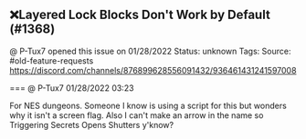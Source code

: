 ## ❌Layered Lock Blocks Don't Work by Default (#1368)
@ P-Tux7 opened this issue on 01/28/2022
Status: unknown
Tags: 
Source: #old-feature-requests https://discord.com/channels/876899628556091432/936461431241597008


=== @ P-Tux7 01/28/2022 03:23

For NES dungeons. Someone I know is using a script for this but wonders why it isn't a screen flag.
Also I can't make an arrow in the name so
Triggering Secrets Opens Shutters
y'know?

